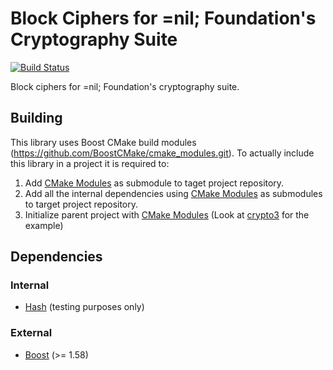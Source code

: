 # Block Ciphers for =nil; Foundation's Cryptography Suite
[![Build Status](https://travis-ci.com/NilFoundation/block.svg?branch=master)](https://travis-ci.com/NilFoundation/block)

Block ciphers for =nil; Foundation's cryptography suite.

## Building

This library uses Boost CMake build modules (https://github.com/BoostCMake/cmake_modules.git). 
To actually include this library in a project it is required to:

1. Add [CMake Modules](https://github.com/BoostCMake/cmake_modules.git) as submodule to taget project repository.
2. Add all the internal dependencies using [CMake Modules](https://github.com/BoostCMake/cmake_modules.git) as submodules to target project repository.
3. Initialize parent project with [CMake Modules](https://github.com/BoostCMake/cmake_modules.git) (Look at [crypto3](https://github.com/nilfoundation/crypto3.git) for the example)

## Dependencies

### Internal
* [Hash](https://github.com/nilfoundation/hash) (testing purposes only)

### External
* [Boost](https://boost.org) (>= 1.58)

